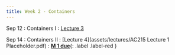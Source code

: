 ```yaml
---
title: Week 2 - Containers
---
```


Sep 12
: Containers I
  : [Lecture 3](../assets/lectures/lecture3/02_containers_part1.pdf)

Sep 14
: Containers II
  : [Lecture 4](assets/lectures/AC215 Lecture 1 Placeholder.pdf)
: [**M 1 due**](https://harvard-iacs.github.io/2023-AC215/milestone1/){: .label .label-red }
